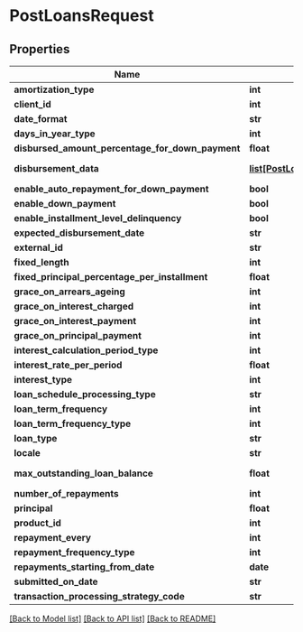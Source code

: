 # PostLoansRequest

## Properties
Name | Type | Description | Notes
------------ | ------------- | ------------- | -------------
**amortization_type** | **int** |  | [optional] 
**client_id** | **int** |  | [optional] 
**date_format** | **str** |  | [optional] 
**days_in_year_type** | **int** |  | [optional] 
**disbursed_amount_percentage_for_down_payment** | **float** |  | [optional] 
**disbursement_data** | [**list[PostLoansDisbursementData]**](PostLoansDisbursementData.md) | List of PostLoansDisbursementData | [optional] 
**enable_auto_repayment_for_down_payment** | **bool** |  | [optional] 
**enable_down_payment** | **bool** |  | [optional] 
**enable_installment_level_delinquency** | **bool** |  | [optional] 
**expected_disbursement_date** | **str** |  | [optional] 
**external_id** | **str** |  | [optional] 
**fixed_length** | **int** |  | [optional] 
**fixed_principal_percentage_per_installment** | **float** |  | [optional] 
**grace_on_arrears_ageing** | **int** |  | [optional] 
**grace_on_interest_charged** | **int** |  | [optional] 
**grace_on_interest_payment** | **int** |  | [optional] 
**grace_on_principal_payment** | **int** |  | [optional] 
**interest_calculation_period_type** | **int** |  | [optional] 
**interest_rate_per_period** | **float** |  | [optional] 
**interest_type** | **int** |  | [optional] 
**loan_schedule_processing_type** | **str** |  | [optional] 
**loan_term_frequency** | **int** |  | [optional] 
**loan_term_frequency_type** | **int** |  | [optional] 
**loan_type** | **str** |  | [optional] 
**locale** | **str** |  | [optional] 
**max_outstanding_loan_balance** | **float** | Maximum allowed outstanding balance | [optional] 
**number_of_repayments** | **int** |  | [optional] 
**principal** | **float** |  | [optional] 
**product_id** | **int** |  | [optional] 
**repayment_every** | **int** |  | [optional] 
**repayment_frequency_type** | **int** |  | [optional] 
**repayments_starting_from_date** | **date** |  | [optional] 
**submitted_on_date** | **str** |  | [optional] 
**transaction_processing_strategy_code** | **str** |  | [optional] 

[[Back to Model list]](../README.md#documentation-for-models) [[Back to API list]](../README.md#documentation-for-api-endpoints) [[Back to README]](../README.md)

